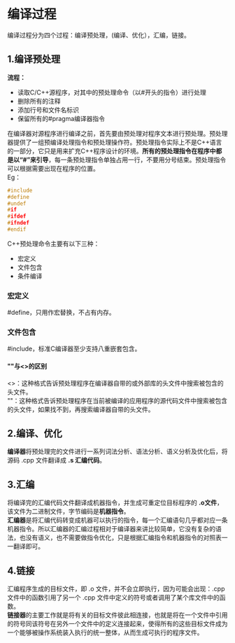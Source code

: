 # 编译过程
编译过程分为四个过程：编译预处理，(编译、优化），汇编，链接。
## 1.编译预处理
**流程：**  
- 读取C/C++源程序，对其中的预处理命令（以#开头的指令）进行处理
- 删除所有的注释
- 添加行号和文件名标识
- 保留所有的#pragma编译器指令

在编译器对源程序进行编译之前，首先要由预处理对程序文本进行预处理。预处理器提供了一组预编译处理指令和预处理操作符。预处理指令实际上不是C++语言的一部分，它只是用来扩充C++程序设计的环境。**所有的预处理指令在程序中都是以“#”来引导**，每一条预处理指令单独占用一行，不要用分号结束。预处理指令可以根据需要出现在程序的位置。  
Eg：
```C++
#include
#define
#undef
#if
#ifdef
#ifndef
#endif
```
C++预处理命令主要有以下三种：
- 宏定义
- 文件包含
- 条件编译

### 宏定义
#define，只用作宏替换，不占有内存。
### 文件包含
#include，标准C编译器至少支持八重嵌套包含。
#### ""与<>的区别
<>：这种格式告诉预处理程序在编译器自带的或外部库的头文件中搜索被包含的头文件。  
""：这种格式告诉预处理程序在当前被编译的应用程序的源代码文件中搜索被包含的头文件，如果找不到，再搜索编译器自带的头文件。  

## 2.编译、优化
**编译器**将预处理完的文件进行一系列词法分析、语法分析、语义分析及优化后，将源码 .cpp 文件翻译成 **.s 汇编代码**。  

## 3.汇编
将编译完的汇编代码文件翻译成机器指令，并生成可重定位目标程序的 **.o文件**，该文件为二进制文件，字节编码是**机器指令**。  
**汇编器**是将汇编代码转变成机器可以执行的指令，每一个汇编语句几乎都对应一条机器指令。所以汇编器的汇编过程相对于编译器来讲比较简单，它没有复杂的语法，也没有语义，也不需要做指令优化，只是根据汇编指令和机器指令的对照表一一翻译即可。  

## 4.链接
汇编程序生成的目标文件，即 .o 文件，并不会立即执行，因为可能会出现：.cpp 文件中的函数引用了另一个 .cpp 文件中定义的符号或者调用了某个库文件中的函数。  
**链接器**的主要工作就是将有关的目标文件彼此相连接，也就是将在一个文件中引用的符号同该符号在另外一个文件中的定义连接起来，使得所有的这些目标文件成为一个能够被操作系统装入执行的统一整体，从而生成可执行的程序文件。
